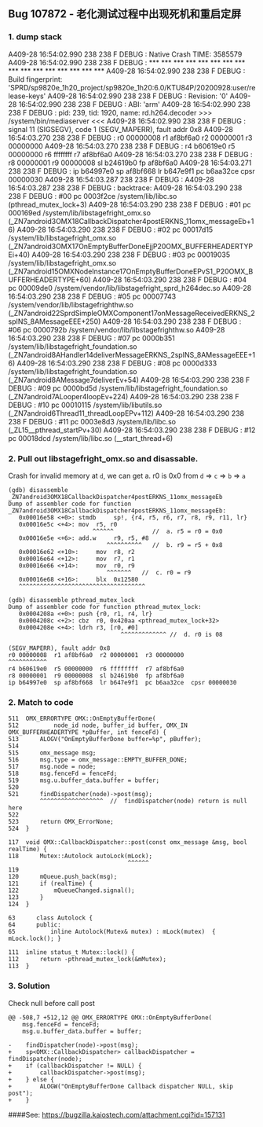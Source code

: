 ## Bug 107872 - 老化测试过程中出现死机和重启定屏 

### 1. dump stack

A409-28 16:54:02.990   238   238 F DEBUG   : Native Crash TIME: 3585579
A409-28 16:54:02.990   238   238 F DEBUG   : *** *** *** *** *** *** *** *** *** *** *** *** *** *** *** ***
A409-28 16:54:02.990   238   238 F DEBUG   : Build fingerprint: 'SPRD/sp9820e_1h20_project/sp9820e_1h20:6.0/KTU84P/20200928:user/release-keys'
A409-28 16:54:02.990   238   238 F DEBUG   : Revision: '0'
A409-28 16:54:02.990   238   238 F DEBUG   : ABI: 'arm'
A409-28 16:54:02.990   238   238 F DEBUG   : pid: 239, tid: 1920, name: rd.h264.decoder  >>> /system/bin/mediaserver <<<
A409-28 16:54:02.990   238   238 F DEBUG   : signal 11 (SIGSEGV), code 1 (SEGV_MAPERR), fault addr 0x8
A409-28 16:54:03.270   238   238 F DEBUG   :     r0 00000008  r1 af8bf6a0  r2 00000001  r3 00000000
A409-28 16:54:03.270   238   238 F DEBUG   :     r4 b60619e0  r5 00000000  r6 ffffffff  r7 af8bf6a0
A409-28 16:54:03.270   238   238 F DEBUG   :     r8 00000001  r9 00000008  sl b24619b0  fp af8bf6a0
A409-28 16:54:03.271   238   238 F DEBUG   :     ip b64997e0  sp af8bf668  lr b647e9f1  pc b6aa32ce  cpsr 00000030
A409-28 16:54:03.287   238   238 F DEBUG   : 
A409-28 16:54:03.287   238   238 F DEBUG   : backtrace:
A409-28 16:54:03.290   238   238 F DEBUG   :     #00 pc 0003f2ce  /system/lib/libc.so (pthread_mutex_lock+3)
A409-28 16:54:03.290   238   238 F DEBUG   :     #01 pc 000169ed  /system/lib/libstagefright_omx.so (_ZN7android3OMX18CallbackDispatcher4postERKNS_11omx_messageEb+16)
A409-28 16:54:03.290   238   238 F DEBUG   :     #02 pc 00017d15  /system/lib/libstagefright_omx.so (_ZN7android3OMX17OnEmptyBufferDoneEjjP20OMX_BUFFERHEADERTYPEi+40)
A409-28 16:54:03.290   238   238 F DEBUG   :     #03 pc 00019035  /system/lib/libstagefright_omx.so (_ZN7android15OMXNodeInstance17OnEmptyBufferDoneEPvS1_P20OMX_BUFFERHEADERTYPE+60)
A409-28 16:54:03.290   238   238 F DEBUG   :     #04 pc 00009de0  /system/vendor/lib/libstagefright_sprd_h264dec.so
A409-28 16:54:03.290   238   238 F DEBUG   :     #05 pc 00007743  /system/vendor/lib/libstagefrighthw.so (_ZN7android22SprdSimpleOMXComponent17onMessageReceivedERKNS_2spINS_8AMessageEEE+250)
A409-28 16:54:03.290   238   238 F DEBUG   :     #06 pc 0000792b  /system/vendor/lib/libstagefrighthw.so
A409-28 16:54:03.290   238   238 F DEBUG   :     #07 pc 0000b351  /system/lib/libstagefright_foundation.so (_ZN7android8AHandler14deliverMessageERKNS_2spINS_8AMessageEEE+16)
A409-28 16:54:03.290   238   238 F DEBUG   :     #08 pc 0000d333  /system/lib/libstagefright_foundation.so (_ZN7android8AMessage7deliverEv+54)
A409-28 16:54:03.290   238   238 F DEBUG   :     #09 pc 0000bd5d  /system/lib/libstagefright_foundation.so (_ZN7android7ALooper4loopEv+224)
A409-28 16:54:03.290   238   238 F DEBUG   :     #10 pc 00010115  /system/lib/libutils.so (_ZN7android6Thread11_threadLoopEPv+112)
A409-28 16:54:03.290   238   238 F DEBUG   :     #11 pc 0003e8d3  /system/lib/libc.so (_ZL15__pthread_startPv+30)
A409-28 16:54:03.290   238   238 F DEBUG   :     #12 pc 00018dcd  /system/lib/libc.so (__start_thread+6)

### 2. Pull out libstagefright_omx.so and disassable.

Crash for invalid memory at `d`, we can get a. r0 is 0x0 from `d` => `c` => `b` => `a`

```
(gdb) disassemble _ZN7android3OMX18CallbackDispatcher4postERKNS_11omx_messageEb
Dump of assembler code for function _ZN7android3OMX18CallbackDispatcher4postERKNS_11omx_messageEb:
   0x00016e58 <+0>: stmdb     sp!, {r4, r5, r6, r7, r8, r9, r11, lr}
   0x00016e5c <+4>: mov  r5, r0
                        ^^^^^^           //  a. r5 = r0 = 0x0
   0x00016e5e <+6>: add.w     r9, r5, #8
                            ^^^^^^^^^^   //  b. r9 = r5 + 0x8
   0x00016e62 <+10>:     mov  r8, r2
   0x00016e64 <+12>:     mov  r7, r1
   0x00016e66 <+14>:     mov  r0, r9        
                            ^^^^^^^   //  c. r0 = r9
   0x00016e68 <+16>:     blx  0x12580
   ^^^^^^^^^^^^^^^^^^^^^^^^^^^^^^^^^^^^

(gdb) disassemble pthread_mutex_lock
Dump of assembler code for function pthread_mutex_lock:
   0x0004208a <+0>: push {r0, r1, r4, lr}
   0x0004208c <+2>: cbz  r0, 0x420aa <pthread_mutex_lock+32>
   0x0004208e <+4>: ldrh r3, [r0, #0]          
                                ^^^^^^^^^^^^^ //  d. r0 is 08

(SEGV_MAPERR), fault addr 0x8
r0 00000008  r1 af8bf6a0  r2 00000001  r3 00000000
^^^^^^^^^^^
r4 b60619e0  r5 00000000  r6 ffffffff  r7 af8bf6a0
r8 00000001  r9 00000008  sl b24619b0  fp af8bf6a0
ip b64997e0  sp af8bf668  lr b647e9f1  pc b6aa32ce  cpsr 00000030
```

### 2. Match to code

```
511  OMX_ERRORTYPE OMX::OnEmptyBufferDone(
512          node_id node, buffer_id buffer, OMX_IN OMX_BUFFERHEADERTYPE *pBuffer, int fenceFd) {
513      ALOGV("OnEmptyBufferDone buffer=%p", pBuffer);
514  
515      omx_message msg;
516      msg.type = omx_message::EMPTY_BUFFER_DONE;
517      msg.node = node;
518      msg.fenceFd = fenceFd;
519      msg.u.buffer_data.buffer = buffer;
520  
521      findDispatcher(node)->post(msg);
         ^^^^^^^^^^^^^^^^^^  //  findDispatcher(node) return is null here
522  
523      return OMX_ErrorNone;
524  }
```

```
117  void OMX::CallbackDispatcher::post(const omx_message &msg, bool realTime) {
118      Mutex::Autolock autoLock(mLock);
                                  ^^^^^^
119  
120      mQueue.push_back(msg);
121      if (realTime) {
122          mQueueChanged.signal();
123      }
124  }
```
```
63      class Autolock {
64      public:
65          inline Autolock(Mutex& mutex) : mLock(mutex)  { mLock.lock(); }
```
```
111  inline status_t Mutex::lock() {
112      return -pthread_mutex_lock(&mMutex);
113  }
```

### 3. Solution
 Check null before call post
 ```
 @@ -508,7 +512,12 @@ OMX_ERRORTYPE OMX::OnEmptyBufferDone(
     msg.fenceFd = fenceFd;
     msg.u.buffer_data.buffer = buffer;
 
-    findDispatcher(node)->post(msg);
+    sp<OMX::CallbackDispatcher> callbackDispatcher = findDispatcher(node);
+    if (callbackDispatcher != NULL) {
+        callbackDispatcher->post(msg);
+    } else {
+        ALOGW("OnEmptyBufferDone Callback dispatcher NULL, skip post");
+    }
```

####See:
https://bugzilla.kaiostech.com/attachment.cgi?id=157131